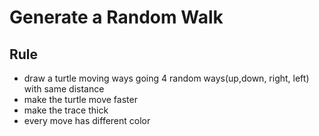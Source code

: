 # Generate a Random Walk

## Rule
- draw a turtle moving ways going 4 random ways(up,down, right, left) with same distance
- make the turtle move faster
- make the trace thick
- every move has different color